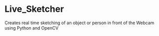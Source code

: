 # Live_Sketcher
Creates real time sketching of an object or person in front of the Webcam using Python and OpenCV
